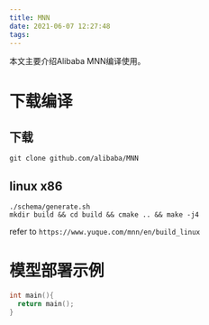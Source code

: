 ```yaml
---
title: MNN
date: 2021-06-07 12:27:48
tags:
---
```

本文主要介绍Alibaba MNN编译使用。

# 下载编译
## 下载
``` shell
git clone github.com/alibaba/MNN
```
## linux x86
```
./schema/generate.sh
mkdir build && cd build && cmake .. && make -j4
```
refer to ```https://www.yuque.com/mnn/en/build_linux```


# 模型部署示例
``` c
int main(){
  return main();
}
```